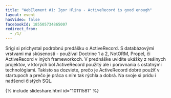 ```yaml
---
title: "WebElement #1: Igor Hlina - ActiveRecord is good enough"
layout: event
hasVideo: false
facebookId: 185505734865007
redirect_from:
  - /1/
---
```



Srigi si prichystal podrobnú predášku o ActiveRecord. S databázovými vrstvami má skúsenosti - používal Doctrine 1 a 2,
NotORM, Propel, či ActiveRecord v iných frameworkoch. V prednáške uvidíte ukážky z reálnych projektov, v ktorých bol
ActiveRecord použitý ale i porovnania s ostatnými technológiami. Takisto sa dozviete, prečo je ActiveRecord dobré použiť
v startupoch a prečo je práca s ním tak rýchla a dobrá. Na svoje si prídu i nadšenci čistých SQL.

{% include slideshare.html id="10111581" %}
